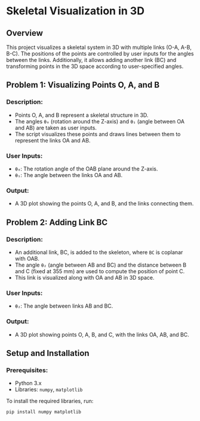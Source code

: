 # Skeletal Visualization in 3D

## Overview

This project visualizes a skeletal system in 3D with multiple links (O-A, A-B, B-C). The positions of the points are controlled by user inputs for the angles between the links. Additionally, it allows adding another link (BC) and transforming points in the 3D space according to user-specified angles.

## Problem 1: Visualizing Points O, A, and B

### Description:
- Points O, A, and B represent a skeletal structure in 3D.
- The angles `θ₀` (rotation around the Z-axis) and `θ₁` (angle between OA and AB) are taken as user inputs.
- The script visualizes these points and draws lines between them to represent the links OA and AB.

### User Inputs:
- `θ₀`: The rotation angle of the OAB plane around the Z-axis.
- `θ₁`: The angle between the links OA and AB.

### Output:
- A 3D plot showing the points O, A, and B, and the links connecting them.
  
## Problem 2: Adding Link BC

### Description:
- An additional link, BC, is added to the skeleton, where `BC` is coplanar with OAB.
- The angle `θ₂` (angle between AB and BC) and the distance between B and C (fixed at 355 mm) are used to compute the position of point C.
- This link is visualized along with OA and AB in 3D space.

### User Inputs:
- `θ₂`: The angle between links AB and BC.

### Output:
- A 3D plot showing points O, A, B, and C, with the links OA, AB, and BC.

## Setup and Installation

### Prerequisites:
- Python 3.x
- Libraries: `numpy`, `matplotlib`

To install the required libraries, run:
```bash
pip install numpy matplotlib

